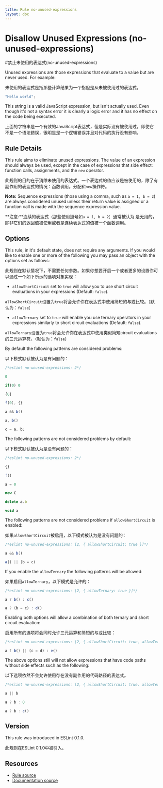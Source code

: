 ```yaml
---
title: Rule no-unused-expressions
layout: doc
---
```

<!-- Note: No pull requests accepted for this file. See README.md in the root directory for details. -->

# Disallow Unused Expressions (no-unused-expressions)

#禁止未使用的表达式(no-unused-expressions)

Unused expressions are those expressions that evaluate to a value but are never used. For example:

未使用的表达式是指那些计算结果为一个指但是从未被使用过的表达式。

```js
"Hello world";
```

This string is a valid JavaScript expression, but isn't actually used. Even though it's not a syntax error it is clearly a logic error and it has no effect on the code being executed.

上面的字符串是一个有效的JavaScript表达式，但是实际没有被使用过。即使它不是一个语法错误，很明显是一个逻辑错误并且对代码的执行没有影响。

## Rule Details

This rule aims to eliminate unused expressions. The value of an expression should always be used, except in the case of expressions that side effect: function calls, assignments, and the `new` operator.

此规则的目的在于消除未使用的表达式。一个表达式的值应该是被使用的，除了有副作用的表达式的情况：函数调用，分配和`new`操作符。

**Note:** Sequence expressions (those using a comma, such as `a = 1, b = 2`) are always considered unused unless their return value is assigned or a function call is made with the sequence expression value.

**注意:**连续的表达式（那些使用逗号如`a = 1, b = 2`）通常被认为
是无用的，除非它们的返回值被使用或者是连续表达式的值被一个函数调用。

## Options

This rule, in it's default state, does not require any arguments. If you would like to enable one or more of the following you may pass an object with the options set as follows:

此规则在默认情况下，不需要任何参数。如果你想要开启一个或者更多的设置你可以通过一个如下所示的选项对象实现：

* `allowShortCircuit` set to `true` will allow you to use short circuit evaluations in your expressions (Default: `false`).

`allowShortCircuit`设置为`true`将会允许你在表达式中使用简短的与或比较。（默认为：`false`）

* `allowTernary` set to `true` will enable you use ternary operators in your expressions similarly to short circuit evaluations (Default: `false`).

`allowTernary`设置为`true`将会允许你在表达式中使用类似简短circuit evaluations的三元运算符。（默认为：`false`）

By default the following patterns are considered problems:

以下模式默认被认为是有问题的：

```js
/*eslint no-unused-expressions: 2*/

0

if(0) 0

{0}

f(0), {}

a && b()

a, b()

c = a, b;
```

The following patterns are not considered problems by default:

以下模式默认被认为是没有问题的：

```js
/*eslint no-unused-expressions: 2*/

{}

f()

a = 0

new C

delete a.b

void a
```

The following patterns are not considered problems if `allowShortCircuit` is enabled:

如果`allowShortCircuit`被启用，以下模式被认为是没有问题的：

```js
/*eslint no-unused-expressions: [2, { allowShortCircuit: true }]*/

a && b()

a() || (b = c)
```

If you enable the `allowTernary` the following patterns will be allowed:

如果启用`allowTernary`，以下模式是允许的：

```js
/*eslint no-unused-expressions: [2, { allowTernary: true }]*/

a ? b() : c()

a ? (b = c) : d()
```

Enabling both options will allow a combination of both ternary and short circuit evaluation:

启用所有的选项将会同时允许三元运算和简短的与或比较：

```js
/*eslint no-unused-expressions: [2, { allowShortCircuit: true, allowTernary: true }]*/

a ? b() || (c = d) : e()
```

The above options still will not allow expressions that have code paths without side effects such as the following:

以下选项依然不会允许使用存在没有副作用的代码路径的表达式。

```js
/*eslint no-unused-expressions: [2, { allowShortCircuit: true, allowTernary: true }]*/

a || b

a ? b : 0

a ? b : c()
```

## Version

This rule was introduced in ESLint 0.1.0.

此规则在ESLint 0.1.0中被引入。

## Resources

* [Rule source](https://github.com/eslint/eslint/tree/master/lib/rules/no-unused-expressions.js)
* [Documentation source](https://github.com/eslint/eslint/tree/master/docs/rules/no-unused-expressions.md)
